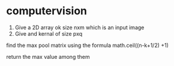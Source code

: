 # computervision
1. Give a 2D array ok size nxm which is an input image 
2. Give and kernal of size pxq 

find the max pool matrix using the formula math.ceil((n-k+1/2) +1)

return the max value among them
